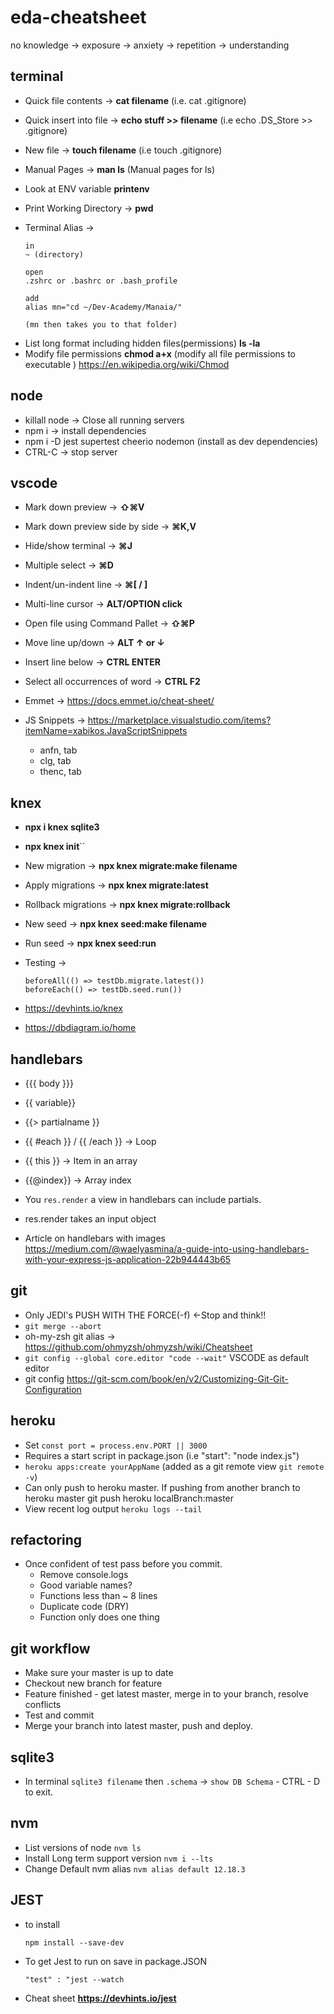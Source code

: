 # eda-cheatsheet

no knowledge -> exposure -> anxiety -> repetition -> understanding

## terminal

- Quick file contents -> **cat filename** (i.e. cat .gitignore)
- Quick insert into file -> **echo stuff >> filename** (i.e echo .DS_Store >> .gitignore)
- New file -> **touch filename** (i.e touch .gitignore)
- Manual Pages -> **man ls** (Manual pages for ls)
- Look at ENV variable **printenv**
- Print Working Directory -> **pwd**
- Terminal Alias ->

      in
      ~ (directory)

      open
      .zshrc or .bashrc or .bash_profile

      add
      alias mn="cd ~/Dev-Academy/Manaia/"

      (mn then takes you to that folder)

* List long format including hidden files(permissions) **ls -la**
* Modify file permissions **chmod a+x** (modify all file permissions to executable ) https://en.wikipedia.org/wiki/Chmod

## node

- killall node -> Close all running servers
- npm i -> install dependencies
- npm i -D jest supertest cheerio nodemon (install as dev dependencies)
- CTRL-C -> stop server

## vscode

- Mark down preview -> **⇧⌘V**
- Mark down preview side by side -> **⌘K,V**
- Hide/show terminal -> **⌘J**
- Multiple select -> **⌘D**
- Indent/un-indent line -> **⌘[ / ]**
- Multi-line cursor -> **ALT/OPTION click**
- Open file using Command Pallet -> **⇧⌘P <filename>**
- Move line up/down -> **ALT ↑ or ↓**
- Insert line below -> **CTRL ENTER**
- Select all occurrences of word -> **CTRL F2**

- Emmet -> https://docs.emmet.io/cheat-sheet/
- JS Snippets -> https://marketplace.visualstudio.com/items?itemName=xabikos.JavaScriptSnippets
  - anfn, tab
  - clg, tab
  - thenc, tab

## knex

- **npx i knex sqlite3**
- **npx knex init**``
- New migration -> **npx knex migrate:make filename**
- Apply migrations -> **npx knex migrate:latest**
- Rollback migrations -> **npx knex migrate:rollback**

- New seed -> **npx knex seed:make filename**
- Run seed -> **npx knex seed:run**

- Testing ->

      beforeAll(() => testDb.migrate.latest())
      beforeEach(() => testDb.seed.run())

- https://devhints.io/knex
- https://dbdiagram.io/home

## handlebars

- {{{ body }}}
- {{ variable}}
- {{> partialname }}
- {{ #each }} / {{ /each }} -> Loop
- {{ this }} -> Item in an array
- {{@index}} -> Array index

- You `res.render` a view in handlebars can include partials.
- res.render takes an input object

- Article on handlebars with images
  https://medium.com/@waelyasmina/a-guide-into-using-handlebars-with-your-express-js-application-22b944443b65

## git

- Only JEDI's PUSH WITH THE FORCE(-f) <-Stop and think!!
- `git merge --abort`
- oh-my-zsh git alias -> https://github.com/ohmyzsh/ohmyzsh/wiki/Cheatsheet
- `git config --global core.editor "code --wait"` VSCODE as default editor
- git config https://git-scm.com/book/en/v2/Customizing-Git-Git-Configuration

## heroku

- Set `const port = process.env.PORT || 3000`
- Requires a start script in package.json (i.e "start": "node index.js")
- `heroku apps:create yourAppName` (added as a git remote view `git remote -v`)
- Can only push to heroku master. If pushing from another branch to heroku master
  git push heroku localBranch:master
- View recent log output `heroku logs --tail`

## refactoring

- Once confident of test pass before you commit.
  - Remove console.logs
  - Good variable names?
  - Functions less than ~ 8 lines
  - Duplicate code (DRY)
  - Function only does one thing

## git workflow

- Make sure your master is up to date
- Checkout new branch for feature
- Feature finished - get latest master, merge in to your branch, resolve conflicts
- Test and commit
- Merge your branch into latest master, push and deploy.

## sqlite3

- In terminal `sqlite3 filename` then `.schema` -> `show DB Schema` - CTRL - D to exit.

## nvm

- List versions of node `nvm ls`
- Install Long term support version `nvm i --lts`
- Change Default nvm alias `nvm alias default 12.18.3`

## JEST

- to install

  `npm install --save-dev`

- To get Jest to run on save in package.JSON

  `"test" : "jest --watch`

- Cheat sheet **https://devhints.io/jest**
